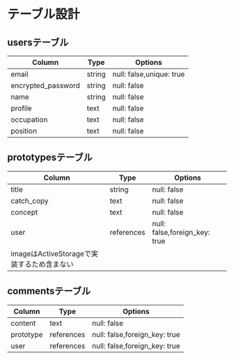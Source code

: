 # テーブル設計
## usersテーブル
| Column             | Type   | Options                |
|--------------------|--------|------------------------|
|email               |string  |null: false,unique: true|
|encrypted_password  |string  |null: false             |
|name                |string  |null: false             |
|profile             |text    |null: false             |
|occupation          |text    |null: false             |
|position            |text    |null: false             |

## prototypesテーブル
| Column             | Type     | Options                |
|--------------------|----------|------------------------|
|title               |string    |null: false             |
|catch_copy          |text      |null: false             |
|concept             |text      |null: false             |
|user                |references|null: false,foreign_key: true|
|imageはActiveStorageで実装するため含まない

## commentsテーブル
| Column             | Type     | Options                |
|--------------------|----------|------------------------|
|content             |text      |null: false             |
|prototype           |references|null: false,foreign_key: true|
|user                |references|null: false,foreign_key: true|